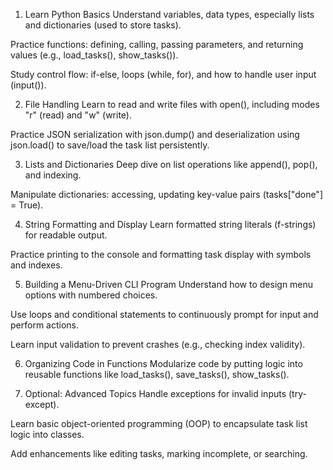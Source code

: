 1. Learn Python Basics
Understand variables, data types, especially lists and dictionaries (used to store tasks).

Practice functions: defining, calling, passing parameters, and returning values (e.g., load_tasks(), show_tasks()).

Study control flow: if-else, loops (while, for), and how to handle user input (input()).

2. File Handling
Learn to read and write files with open(), including modes "r" (read) and "w" (write).

Practice JSON serialization with json.dump() and deserialization using json.load() to save/load the task list persistently.

3. Lists and Dictionaries
Deep dive on list operations like append(), pop(), and indexing.

Manipulate dictionaries: accessing, updating key-value pairs (tasks["done"] = True).

4. String Formatting and Display
Learn formatted string literals (f-strings) for readable output.

Practice printing to the console and formatting task display with symbols and indexes.

5. Building a Menu-Driven CLI Program
Understand how to design menu options with numbered choices.

Use loops and conditional statements to continuously prompt for input and perform actions.

Learn input validation to prevent crashes (e.g., checking index validity).

6. Organizing Code in Functions
Modularize code by putting logic into reusable functions like load_tasks(), save_tasks(), show_tasks().

7. Optional: Advanced Topics
Handle exceptions for invalid inputs (try-except).

Learn basic object-oriented programming (OOP) to encapsulate task list logic into classes.

Add enhancements like editing tasks, marking incomplete, or searching.